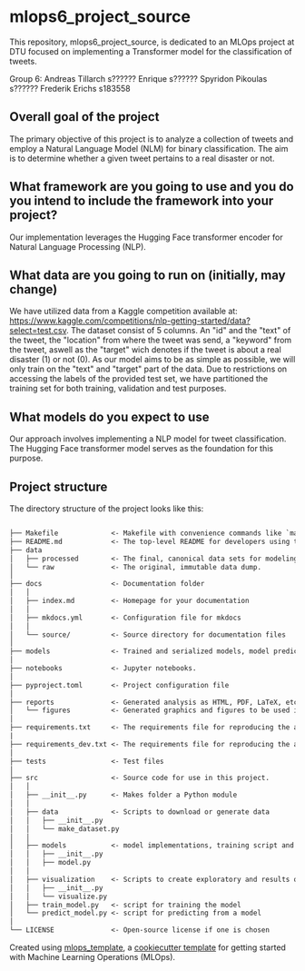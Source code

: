 # mlops6_project_source

This repository, mlops6_project_source, is dedicated to an MLOps project at DTU focused on implementing a Transformer model for the classification of tweets.

Group 6:
Andreas Tillarch s??????
Enrique s??????
Spyridon Pikoulas s??????
Frederik Erichs s183558

## Overall goal of the project

The primary objective of this project is to analyze a collection of tweets and employ a Natural Language Model (NLM) for binary classification. The aim is to determine whether a given tweet pertains to a real disaster or not.

## What framework are you going to use and you do you intend to include the framework into your project?

Our implementation leverages the Hugging Face transformer encoder for Natural Language Processing (NLP).

## What data are you going to run on (initially, may change)
We have utilized data from a Kaggle competition available at: https://www.kaggle.com/competitions/nlp-getting-started/data?select=test.csv. The dataset consist of 5 columns. An "id" and the "text" of the tweet, the "location" from where the tweet was send, a "keyword" from the tweet, aswell as the "target" wich denotes if the tweet is about a real disaster (1) or not (0). As our model aims to be as simple as possible, we will only train on the "text" and "target" part of the data. Due to restrictions on accessing the labels of the provided test set, we have partitioned the training set for both training, validation and test purposes.

## What models do you expect to use

Our approach involves implementing a NLP model for tweet classification. The Hugging Face transformer model serves as the foundation for this purpose.

## Project structure

The directory structure of the project looks like this:

```txt

├── Makefile             <- Makefile with convenience commands like `make data` or `make train`
├── README.md            <- The top-level README for developers using this project.
├── data
│   ├── processed        <- The final, canonical data sets for modeling.
│   └── raw              <- The original, immutable data dump.
│
├── docs                 <- Documentation folder
│   │
│   ├── index.md         <- Homepage for your documentation
│   │
│   ├── mkdocs.yml       <- Configuration file for mkdocs
│   │
│   └── source/          <- Source directory for documentation files
│
├── models               <- Trained and serialized models, model predictions, or model summaries
│
├── notebooks            <- Jupyter notebooks.
│
├── pyproject.toml       <- Project configuration file
│
├── reports              <- Generated analysis as HTML, PDF, LaTeX, etc.
│   └── figures          <- Generated graphics and figures to be used in reporting
│
├── requirements.txt     <- The requirements file for reproducing the analysis environment
|
├── requirements_dev.txt <- The requirements file for reproducing the analysis environment
│
├── tests                <- Test files
│
├── src                  <- Source code for use in this project.
│   │
│   ├── __init__.py      <- Makes folder a Python module
│   │
│   ├── data             <- Scripts to download or generate data
│   │   ├── __init__.py
│   │   └── make_dataset.py
│   │
│   ├── models           <- model implementations, training script and prediction script
│   │   ├── __init__.py
│   │   ├── model.py
│   │
│   ├── visualization    <- Scripts to create exploratory and results oriented visualizations
│   │   ├── __init__.py
│   │   └── visualize.py
│   ├── train_model.py   <- script for training the model
│   └── predict_model.py <- script for predicting from a model
│
└── LICENSE              <- Open-source license if one is chosen
```

Created using [mlops_template](https://github.com/SkafteNicki/mlops_template),
a [cookiecutter template](https://github.com/cookiecutter/cookiecutter) for getting
started with Machine Learning Operations (MLOps).
